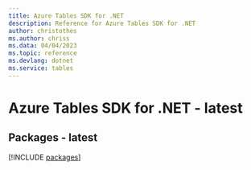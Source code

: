 ```yaml
---
title: Azure Tables SDK for .NET
description: Reference for Azure Tables SDK for .NET
author: christothes
ms.author: chriss
ms.data: 04/04/2023
ms.topic: reference
ms.devlang: dotnet
ms.service: tables
---
```

# Azure Tables SDK for .NET - latest
## Packages - latest
[!INCLUDE [packages](tables-index.md)]